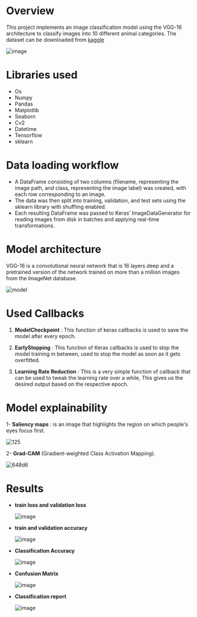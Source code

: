 # Overview
This project implements an image classification model using the VGG-16 architecture to classify images into 10 different animal categories.
The dataset can be downloaded from [kaggle](https://www.kaggle.com/datasets/alessiocorrado99/animals10)

![image](https://github.com/user-attachments/assets/b9bff808-7008-4ac2-af3a-954594d7ae99)

# Libraries used
- Os
- Numpy
- Pandas
- Matplotlib
- Seaborn 
- Cv2
- Datetime
- Tensorflow
- sklearn

# Data loading workflow
- A DataFrame consisting of two columns (filename, representing the image path, and class, representing the image label) was created, with each row corresponding to an image.
- The data was then split into training, validation, and test sets using the sklearn library with shuffling enabled.
- Each resulting DataFrame was passed to Keras’ ImageDataGenerator for reading images from disk in batches and applying real-time transformations.

# Model architecture
VGG-16 is a convolutional neural network that is 16 layers deep and a pretrained version of the network trained on more than a million images from the ImageNet database.

![model](https://github.com/user-attachments/assets/a2f787d8-bda7-4b71-b3f6-9444f4344303)

# Used Callbacks
1. **ModelCheckpoint** : 
This function of keras callbacks is used to save the model after every epoch.

2. **EarlyStopping** : 
This function of Keras callbacks is used to stop the model training in between, used to stop the model as soon as it gets overfitted.

3. **Learning Rate Reduction** : 
This is a very simple function of callback that can be used to tweak the learning rate over a while, This gives us the desired output based on the respective epoch.

# Model explainability
 1- __Saliency maps__ : is an image that highlights the region on which people's eyes focus first.
 
![125](https://github.com/user-attachments/assets/6bb564e5-e8b7-4467-b057-b357a09cc705)

 2- __Grad-CAM__ (Gradient-weighted Class Activation Mapping). 
 
 ![648d6](https://github.com/user-attachments/assets/d55bc1a1-5be0-4cea-9044-06d06def7adc)

 # Results
- __train loss and validation loss__
  
   ![image](https://github.com/user-attachments/assets/b178d3c0-c0dd-43a5-bbca-1e7f99281534)

- __train and validation accuracy__
  
     ![image](https://github.com/user-attachments/assets/41187aea-33cc-46fe-b78b-e9d40530c7b9)

- __Classification Accuracy__

  ![image](https://github.com/user-attachments/assets/173195ec-f4a6-4523-9811-a9015709e886)

- __Confusion Matrix__
  
  ![image](https://github.com/user-attachments/assets/fecd302f-abe2-4b09-83a3-ca6852b5c17b)

- __Classification report__
  
  ![image](https://github.com/user-attachments/assets/ea6936d2-9a52-4494-8485-40b2291bc076)

